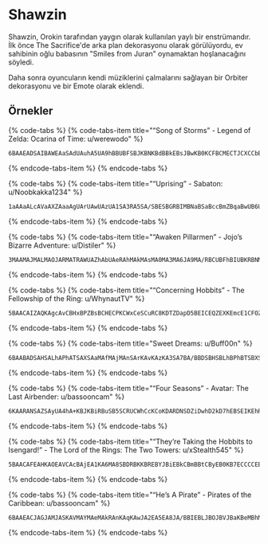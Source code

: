 # Shawzin

Shawzin, Orokin tarafından yaygın olarak kullanılan yaylı bir enstrümandır. İlk önce The Sacrifice'de arka plan dekorasyonu olarak görülüyordu, ev sahibinin oğlu babasının "Smiles from Juran" oynamaktan hoşlanacağını söyledi.

Daha sonra oyuncuların kendi müziklerini çalmalarını sağlayan bir Orbiter dekorasyonu ve bir Emote olarak eklendi.

## Örnekler

{% code-tabs %}
{% code-tabs-item title="“Song of Storms” - Legend of Zelda: Ocarina of Time: u/werewodo" %}
```text
6BAAEADSAIBAWEAaSAdUAuhA5UA9hBBUBFSBJKBNKBdBBkEBsJBwKB0KCFBCMECTJCXCCbBCtECxSC0BDCEDGSDJUDZhDjUDnhDrUDvSDzKD3KEHBEPEEXJEcKEgKExBE6
```
{% endcode-tabs-item %}
{% endcode-tabs %}

{% code-tabs %}
{% code-tabs-item title="“Uprising” - Sabaton: u/Noobkakka1234" %}
```text
1aAAaALcAVaAXZAaaAgUArUAwUAzUA1SA3RA5SA/SBESBGRBIMBNaBSaBccBmZBqaBwUB6UCBSCESCLRCPRCZSCdaCjaCrcC0aC3ZC6aDAUDLUDPUDSUDVSDYRDbSDgSDmSDpRDrMDxaD2aEBaEJcELaERaEXUEiUEnUEqUEtSEvREwSE3cE9cFCaFJaFO
```
{% endcode-tabs-item %}
{% endcode-tabs %}

{% code-tabs %}
{% code-tabs-item title="“Awaken Pillarmen” - Jojo’s Bizarre Adventure: u/Distiler" %}
```text
3MAAMAJMALMAOJARMATRAWUAZhAbUAeRAhMAkMAsMA0MA3MA6JA9MA/RBCUBFhBIUBKRBNMBQJBYMBgMBjMBmJBpMBrRBuUBxhB0UB2RB5MB8MCEMCMMCPRCVRCXUCdUCghClhCohCwUCzRC2MC+MDBMDDJDGMDJRDMUDOhDRUDURDXMDZMDiMDqMDtMDvJDyMD1RD4UD6hD9UEAREDMEFJEOMEWMEZMEbJEeMEhREjUEmhEpUEsREvMExME6MFCMFFRFKRFNUFSUFVhFbhFdhFmUFpRFrMFu
```
{% endcode-tabs-item %}
{% endcode-tabs %}

{% code-tabs %}
{% code-tabs-item title="“Concerning Hobbits” - The Fellowship of the Ring: u/WhynautTV" %}
```text
5BAACAIZAQKAgcAvCBHxBPZBsBCHECPKCWxCeSCuRC8KDTZDapD5BEICEQZEXKEmcE1CFOZFXBGAEGHKGPxGXMG/KHHEHZpHiBIBCIPxIepI5ZJV
```
{% endcode-tabs-item %}
{% endcode-tabs %}

{% code-tabs %}
{% code-tabs-item title="Sweet Dreams: u/Buff00n" %}
```text
6BAABADSAHSALhAPhATSAXSAaMAfMAjMAnSArKAvKAzKA3SA7BA/BBDSBHSBLhBPhBTSBXSBaMBfMBjMBnSBrKBvKBzKB3SB6BB+BCCSCHSCLhCPhCSSCXSCbMCfMCjMCnSCrKCvKCzKC3SC6BC/BDDSDHSDKhDPhDTSDXSDbMDfMDjMDnSDrKDvKDzKD3SD7BD/hEHhEPSEXhEfhEjhErUEwhE/hFDSFHhFMhFXSFbhFfiFnhFvUF0BF/
```
{% endcode-tabs-item %}
{% endcode-tabs %}

{% code-tabs %}
{% code-tabs-item title="“Four Seasons” - Avatar: The Last Airbender: u/bassooncam" %}
```text
6KAARANSAZSAyUA4hA+KBJKBiRBuSB5SCRUCWhCcKCoKDARDNSDZiDwhD2kD7hEBSEIKEhREtSE4iFQhFXkFehFmSFx
```
{% endcode-tabs-item %}
{% endcode-tabs %}

{% code-tabs %}
{% code-tabs-item title="“They’re Taking the Hobbits to Isengard!” - The Lord of the Rings: The Two Towers: u/xStealth545" %}
```text
5BAACAFEAHKAOEAVCAcBAjEA1KA6MA8SBDRBKKBREBYJBiEBkCBmBBtCByEB0KB7ECCCCEBCKCCPBCRECjKCoMCqMCxMC4KC/EDBKDDEDFCDHEDJCDLBDN
```
{% endcode-tabs-item %}
{% endcode-tabs %}

{% code-tabs %}
{% code-tabs-item title="“He’s A Pirate” - Pirates of the Caribbean: u/bassooncam" %}
```text
6BAAEACJAGJAMJASKAVMAYMAeMAkRAnKAqKAwJA2EA5EA8JA/BBIEBLJBOJBVJBaKBeMBhMBnMBtRBxKB0KB6JCAECDJCHBCTECWJCZJCfJClMCoRCsRCyRC4SC7UC+UDESDKRDOSDRJDUJDdKDgMDkMDqRDwSD2JD5JECMEFKEJKESMEWJEaKEdJEpEEsJEw
```
{% endcode-tabs-item %}
{% endcode-tabs %}

